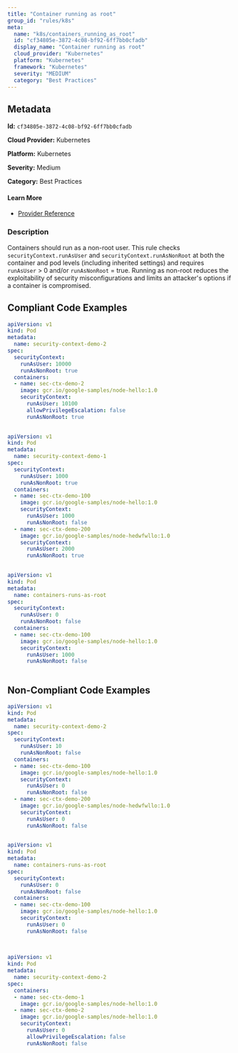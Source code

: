 ```yaml
---
title: "Container running as root"
group_id: "rules/k8s"
meta:
  name: "k8s/containers_running_as_root"
  id: "cf34805e-3872-4c08-bf92-6ff7bb0cfadb"
  display_name: "Container running as root"
  cloud_provider: "Kubernetes"
  platform: "Kubernetes"
  framework: "Kubernetes"
  severity: "MEDIUM"
  category: "Best Practices"
---
```

## Metadata

**Id:** `cf34805e-3872-4c08-bf92-6ff7bb0cfadb`

**Cloud Provider:** Kubernetes

**Platform:** Kubernetes

**Severity:** Medium

**Category:** Best Practices

#### Learn More

 - [Provider Reference](https://kubernetes.io/docs/tasks/configure-pod-container/security-context/)

### Description

 Containers should run as a non-root user. This rule checks `securityContext.runAsUser` and `securityContext.runAsNonRoot` at both the container and pod levels (including inherited settings) and requires `runAsUser` > 0 and/or `runAsNonRoot` = true. Running as non-root reduces the exploitability of security misconfigurations and limits an attacker's options if a container is compromised.


## Compliant Code Examples
```yaml
apiVersion: v1
kind: Pod
metadata:
  name: security-context-demo-2
spec:
  securityContext:
    runAsUser: 10000
    runAsNonRoot: true
  containers:
  - name: sec-ctx-demo-2
    image: gcr.io/google-samples/node-hello:1.0
    securityContext:
      runAsUser: 10100
      allowPrivilegeEscalation: false
      runAsNonRoot: true
      
```

```yaml
apiVersion: v1
kind: Pod
metadata:
  name: security-context-demo-1
spec:
  securityContext:
    runAsUser: 1000
    runAsNonRoot: true
  containers:
  - name: sec-ctx-demo-100
    image: gcr.io/google-samples/node-hello:1.0
    securityContext:
      runAsUser: 1000
      runAsNonRoot: false
  - name: sec-ctx-demo-200
    image: gcr.io/google-samples/node-hedwfwllo:1.0
    securityContext:
      runAsUser: 2000
      runAsNonRoot: true
      
```

```yaml
apiVersion: v1
kind: Pod
metadata:
  name: containers-runs-as-root
spec:
  securityContext:
    runAsUser: 0
    runAsNonRoot: false
  containers:
  - name: sec-ctx-demo-100
    image: gcr.io/google-samples/node-hello:1.0
    securityContext:
      runAsUser: 1000
      runAsNonRoot: false
      
```
## Non-Compliant Code Examples
```yaml
apiVersion: v1
kind: Pod
metadata:
  name: security-context-demo-2
spec:
  securityContext:
    runAsUser: 10
    runAsNonRoot: false
  containers:
  - name: sec-ctx-demo-100
    image: gcr.io/google-samples/node-hello:1.0
    securityContext:
      runAsUser: 0
      runAsNonRoot: false
  - name: sec-ctx-demo-200
    image: gcr.io/google-samples/node-hedwfwllo:1.0
    securityContext:
      runAsUser: 0
      runAsNonRoot: false
      
```

```yaml
apiVersion: v1
kind: Pod
metadata:
  name: containers-runs-as-root
spec:
  securityContext:
    runAsUser: 0
    runAsNonRoot: false
  containers:
  - name: sec-ctx-demo-100
    image: gcr.io/google-samples/node-hello:1.0
    securityContext:
      runAsUser: 0
      runAsNonRoot: false
      
      
```

```yaml
apiVersion: v1
kind: Pod
metadata:
  name: security-context-demo-2
spec:
  containers:
  - name: sec-ctx-demo-1
    image: gcr.io/google-samples/node-hello:1.0
  - name: sec-ctx-demo-2
    image: gcr.io/google-samples/node-hello:1.0
    securityContext:
      runAsUser: 0
      allowPrivilegeEscalation: false
      runAsNonRoot: false

```